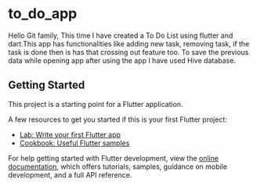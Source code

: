 # to_do_app

Hello Git family,
This time I have created a To Do List using flutter and dart.This app has functionalities like adding new task, removing task, if the task is done then is has that crossing out feature too. To save the previous data while opening app after using the app I have used Hive database. 

## Getting Started

This project is a starting point for a Flutter application.

A few resources to get you started if this is your first Flutter project:

- [Lab: Write your first Flutter app](https://docs.flutter.dev/get-started/codelab)
- [Cookbook: Useful Flutter samples](https://docs.flutter.dev/cookbook)

For help getting started with Flutter development, view the
[online documentation](https://docs.flutter.dev/), which offers tutorials,
samples, guidance on mobile development, and a full API reference.
